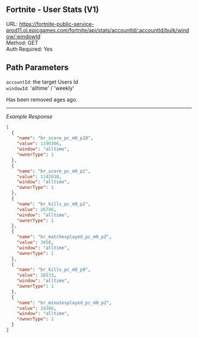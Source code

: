 ## Fortnite - User Stats (V1)

URL: https://fortnite-public-service-prod11.ol.epicgames.com/fortnite/api/stats/accountId/:accountId/bulk/window/:windowId \
Method: GET \
Auth Required: Yes

## Path Parameters

`accountId`: the target Users Id <br/>
`windowId`: 'alltime' / 'weekly'

Has been removed ages ago.

---

_Example Response_

```json
[
  {
    "name": "br_score_pc_m0_p10",
    "value": 1190306,
    "window": "alltime",
    "ownerType": 1
  },
  {
    "name": "br_score_pc_m0_p2",
    "value": 1142038,
    "window": "alltime",
    "ownerType": 1
  },
  {
    "name": "br_kills_pc_m0_p2",
    "value": 26746,
    "window": "alltime",
    "ownerType": 1
  },
  {
    "name": "br_matchesplayed_pc_m0_p2",
    "value": 3458,
    "window": "alltime",
    "ownerType": 1
  },
  {
    "name": "br_kills_pc_m0_p9",
    "value": 10133,
    "window": "alltime",
    "ownerType": 1
  },
  {
    "name": "br_minutesplayed_pc_m0_p2",
    "value": 24386,
    "window": "alltime",
    "ownerType": 1
  }
]
```
